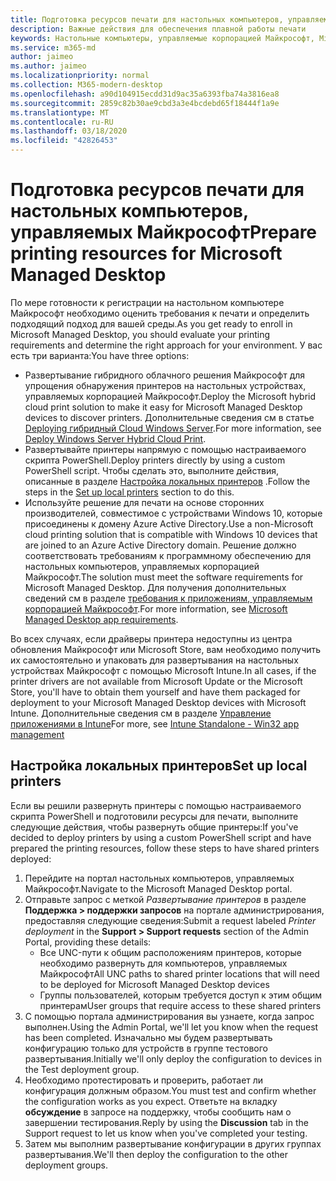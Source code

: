 ```yaml
---
title: Подготовка ресурсов печати для настольных компьютеров, управляемых Майкрософт
description: Важные действия для обеспечения плавной работы печати
keywords: Настольные компьютеры, управляемые корпорацией Майкрософт, Microsoft 365, служба, документация
ms.service: m365-md
author: jaimeo
ms.author: jaimeo
ms.localizationpriority: normal
ms.collection: M365-modern-desktop
ms.openlocfilehash: a90d104915ecdd31d9ac35a6393fba74a3816ea8
ms.sourcegitcommit: 2859c82b30ae9cbd3a3e4bcdebd65f18444f1a9e
ms.translationtype: MT
ms.contentlocale: ru-RU
ms.lasthandoff: 03/18/2020
ms.locfileid: "42826453"
---
```

# <a name="prepare-printing-resources-for-microsoft-managed-desktop"></a><span data-ttu-id="076b3-104">Подготовка ресурсов печати для настольных компьютеров, управляемых Майкрософт</span><span class="sxs-lookup"><span data-stu-id="076b3-104">Prepare printing resources for Microsoft Managed Desktop</span></span>

<span data-ttu-id="076b3-105">По мере готовности к регистрации на настольном компьютере Майкрософт необходимо оценить требования к печати и определить подходящий подход для вашей среды.</span><span class="sxs-lookup"><span data-stu-id="076b3-105">As you get ready to enroll in Microsoft Managed Desktop, you should evaluate your printing requirements and determine the right approach for your environment.</span></span> <span data-ttu-id="076b3-106">У вас есть три варианта:</span><span class="sxs-lookup"><span data-stu-id="076b3-106">You have three options:</span></span>
 
- <span data-ttu-id="076b3-107">Развертывание гибридного облачного решения Майкрософт для упрощения обнаружения принтеров на настольных устройствах, управляемых корпорацией Майкрософт.</span><span class="sxs-lookup"><span data-stu-id="076b3-107">Deploy the Microsoft hybrid cloud print solution to make it easy for Microsoft Managed Desktop devices to discover printers.</span></span> <span data-ttu-id="076b3-108">Дополнительные сведения см в статье [Deploying гибридный Cloud Windows Server](https://docs.microsoft.com/windows-server/administration/hybrid-cloud-print/hybrid-cloud-print-deploy).</span><span class="sxs-lookup"><span data-stu-id="076b3-108">For more information, see [Deploy Windows Server Hybrid Cloud Print](https://docs.microsoft.com/windows-server/administration/hybrid-cloud-print/hybrid-cloud-print-deploy).</span></span>
- <span data-ttu-id="076b3-109">Развертывайте принтеры напрямую с помощью настраиваемого скрипта PowerShell.</span><span class="sxs-lookup"><span data-stu-id="076b3-109">Deploy printers directly by using a custom PowerShell script.</span></span> <span data-ttu-id="076b3-110">Чтобы сделать это, выполните действия, описанные в разделе [Настройка локальных принтеров](#set-up-local-printers) .</span><span class="sxs-lookup"><span data-stu-id="076b3-110">Follow the steps in the [Set up local printers](#set-up-local-printers) section to do this.</span></span>
- <span data-ttu-id="076b3-111">Используйте решение для печати на основе сторонних производителей, совместимое с устройствами Windows 10, которые присоединены к домену Azure Active Directory.</span><span class="sxs-lookup"><span data-stu-id="076b3-111">Use a non-Microsoft cloud printing solution that is compatible with Windows 10 devices that are joined to an Azure Active Directory domain.</span></span> <span data-ttu-id="076b3-112">Решение должно соответствовать требованиям к программному обеспечению для настольных компьютеров, управляемых корпорацией Майкрософт.</span><span class="sxs-lookup"><span data-stu-id="076b3-112">The solution must meet the software requirements for Microsoft Managed Desktop.</span></span> <span data-ttu-id="076b3-113">Для получения дополнительных сведений см в разделе [требования к приложениям, управляемым корпорацией Майкрософт](../service-description/mmd-app-requirements.md).</span><span class="sxs-lookup"><span data-stu-id="076b3-113">For more information, see [Microsoft Managed Desktop app requirements](../service-description/mmd-app-requirements.md).</span></span>
 
<span data-ttu-id="076b3-114">Во всех случаях, если драйверы принтера недоступны из центра обновления Майкрософт или Microsoft Store, вам необходимо получить их самостоятельно и упаковать для развертывания на настольных устройствах Майкрософт с помощью Microsoft Intune.</span><span class="sxs-lookup"><span data-stu-id="076b3-114">In all cases, if the printer drivers are not available from Microsoft Update or the Microsoft Store, you'll have to obtain them yourself and have them packaged for deployment to your Microsoft Managed Desktop devices with Microsoft Intune.</span></span> <span data-ttu-id="076b3-115">Дополнительные сведения см в разделе [Управление приложениями в Intune](https://docs.microsoft.com/mem/intune/apps/apps-win32-app-management)</span><span class="sxs-lookup"><span data-stu-id="076b3-115">For more, see [Intune Standalone - Win32 app management](https://docs.microsoft.com/mem/intune/apps/apps-win32-app-management)</span></span>

## <a name="set-up-local-printers"></a><span data-ttu-id="076b3-116">Настройка локальных принтеров</span><span class="sxs-lookup"><span data-stu-id="076b3-116">Set up local printers</span></span>

<span data-ttu-id="076b3-117">Если вы решили развернуть принтеры с помощью настраиваемого скрипта PowerShell и подготовили ресурсы для печати, выполните следующие действия, чтобы развернуть общие принтеры:</span><span class="sxs-lookup"><span data-stu-id="076b3-117">If you've decided to deploy printers by using a custom PowerShell script and have prepared the printing resources, follow these steps to have shared printers deployed:</span></span>

1.  <span data-ttu-id="076b3-118">Перейдите на портал настольных компьютеров, управляемых Майкрософт.</span><span class="sxs-lookup"><span data-stu-id="076b3-118">Navigate to the Microsoft Managed Desktop portal.</span></span>
2.  <span data-ttu-id="076b3-119">Отправьте запрос с меткой *Развертывание принтеров* в разделе **Поддержка > поддержки запросов** на портале администрирования, предоставляя следующие сведения:</span><span class="sxs-lookup"><span data-stu-id="076b3-119">Submit a request labeled *Printer deployment* in the **Support > Support requests** section of the Admin Portal, providing these details:</span></span>
    - <span data-ttu-id="076b3-120">Все UNC-пути к общим расположениям принтеров, которые необходимо развернуть для компьютеров, управляемых Майкрософт</span><span class="sxs-lookup"><span data-stu-id="076b3-120">All UNC paths to shared printer locations that will need to be deployed for Microsoft Managed Desktop devices</span></span>
    - <span data-ttu-id="076b3-121">Группы пользователей, которым требуется доступ к этим общим принтерам</span><span class="sxs-lookup"><span data-stu-id="076b3-121">User groups that require access to these shared printers</span></span>
3.  <span data-ttu-id="076b3-122">С помощью портала администрирования вы узнаете, когда запрос выполнен.</span><span class="sxs-lookup"><span data-stu-id="076b3-122">Using the Admin Portal, we'll let you know when the request has been completed.</span></span> <span data-ttu-id="076b3-123">Изначально мы будем развертывать конфигурацию только для устройств в группе тестового развертывания.</span><span class="sxs-lookup"><span data-stu-id="076b3-123">Initially we'll only deploy the configuration to devices in the Test deployment group.</span></span>
4.  <span data-ttu-id="076b3-124">Необходимо протестировать и проверить, работает ли конфигурация должным образом.</span><span class="sxs-lookup"><span data-stu-id="076b3-124">You must test and confirm whether the configuration works as you expect.</span></span> <span data-ttu-id="076b3-125">Ответьте на вкладку **обсуждение** в запросе на поддержку, чтобы сообщить нам о завершении тестирования.</span><span class="sxs-lookup"><span data-stu-id="076b3-125">Reply by using the **Discussion** tab in the Support request to let us know when you've completed your testing.</span></span>
5.  <span data-ttu-id="076b3-126">Затем мы выполним развертывание конфигурации в других группах развертывания.</span><span class="sxs-lookup"><span data-stu-id="076b3-126">We'll then deploy the configuration to the other deployment groups.</span></span>
